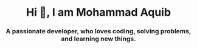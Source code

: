<h1 align="center"> Hi 👋, I am Mohammad Aquib</h1>
<h3 align="center">A passionate developer, who loves coding, solving problems, and learning new things.</h3>

